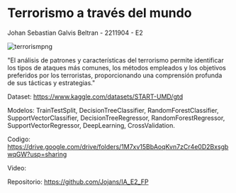 # Terrorismo a través del mundo
Johan Sebastian Galvis Beltran - 2211904 - E2

![terrorismpng](https://github.com/Jojans/IA_E2_FP/assets/131090715/e4f60473-2d64-4c15-87ff-5909425a8104)


"El análisis de patrones y características del terrorismo permite identificar los tipos de ataques más comunes, los métodos empleados y los objetivos preferidos por los terroristas, proporcionando una comprensión profunda de sus tácticas y estrategias."

Dataset: https://www.kaggle.com/datasets/START-UMD/gtd

Modelos: TrainTestSplit, DecisionTreeClassifier, RandomForestClassifier, SupportVectorClassifier, DecisionTreeRegressor, RandomForestRegressor, SupportVectorRegressor, DeepLearning, CrossValidation.

Codigo: https://drive.google.com/drive/folders/1M7xv15BbAoqKvn7zCr4e0D2BxsgbwqGW?usp=sharing

Video:

Repositorio: https://github.com/Jojans/IA_E2_FP
